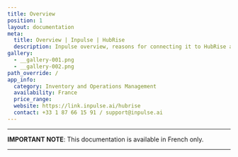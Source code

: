 ```yaml
---
title: Overview
position: 1
layout: documentation
meta:
  title: Overview | Inpulse | HubRise
  description: Inpulse overview, reasons for connecting it to HubRise and summary of integrated features. Synchronise data between Inpulse, your EPOS and your apps.
gallery:
  - __gallery-001.png
  - __gallery-002.png
path_override: /
app_info:
  category: Inventory and Operations Management
  availability: France
  price_range:
  website: https://link.inpulse.ai/hubrise
  contact: +33 1 87 66 15 91 / support@inpulse.ai
---
```


---

**IMPORTANT NOTE**: This documentation is available <Link to="/fr/apps/inpulse" addLocalePrefix={false}>in French only</Link>.

---
